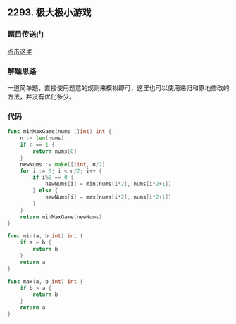 ## 2293. 极大极小游戏

### 题目传送门

[点击这里](https://leetcode.cn/problems/min-max-game/)

### 解题思路

一道简单题，直接使用题意的规则来模拟即可，这里也可以使用递归和原地修改的方法，并没有优化多少。

### 代码

```go
func minMaxGame(nums []int) int {
    n := len(nums)
    if n == 1 {
        return nums[0]
    }
    newNums := make([]int, n/2)
    for i := 0; i < n/2; i++ {
        if i%2 == 0 {
            newNums[i] = min(nums[i*2], nums[i*2+1])
        } else {
            newNums[i] = max(nums[i*2], nums[i*2+1])
        }
    }
    return minMaxGame(newNums)
}

func min(a, b int) int {
    if a > b {
        return b
    }
    return a
}

func max(a, b int) int {
    if b > a {
        return b
    }
    return a
}


```